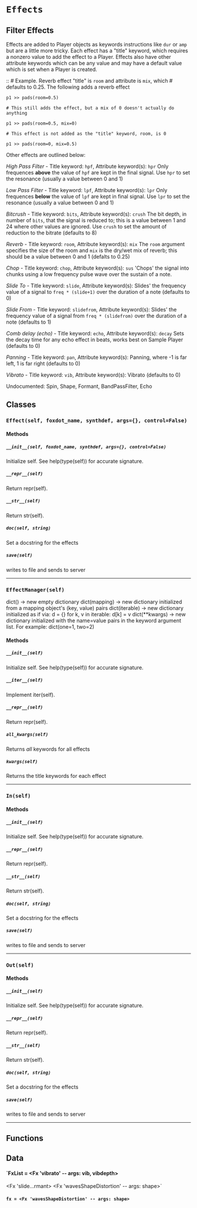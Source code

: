 # `Effects`

Filter Effects
--------------

Effects are added to Player objects as keywords instructions like `dur`
or `amp` but are a little more tricky. Each effect has a "title" keyword,
which requires a nonzero value to add the effect to a Player. Effects
also have other attribute keywords which can be any value and may have
a default value which is set when a Player is created.

::
    # Example. Reverb effect "title" is `room` and attribute is `mix`, which
    # defaults to 0.25. The following adds a reverb effect
    
    p1 >> pads(room=0.5)

    # This still adds the effect, but a mix of 0 doesn't actually do anything

    p1 >> pads(room=0.5, mix=0)

    # This effect is not added as the "title" keyword, room, is 0

    p1 >> pads(room=0, mix=0.5)

Other effects are outlined below:

*High Pass Filter* - Title keyword: `hpf`, Attribute keyword(s): `hpr`
Only frequences **above** the value of `hpf` are kept in the final signal. Use `hpr` to set the resonance (usually a value between 0 and 1)

*Low Pass Filter* - Title keyword: `lpf`, Attribute keyword(s): `lpr`
Only frequences **below** the value of `lpf` are kept in final signal. Use `lpr` to set the resonance (usually a value between 0 and 1)

*Bitcrush* - Title keyword: `bits`, Attribute keyword(s): `crush`
The bit depth, in number of `bits`, that the signal is reduced to; this is a value between 1 and 24 where other values are ignored. Use `crush` to set the amount of reduction to the bitrate (defaults to 8)

*Reverb* - Title keyword: `room`, Attribute keyword(s): `mix`
The `room` argument specifies the size of the room and `mix` is the dry/wet mix of reverb; this should be a value between 0 and 1 (defalts to 0.25)

*Chop* - Title keyword: `chop`, Attribute keyword(s): `sus`
'Chops' the signal into chunks using a low frequency pulse wave over the sustain of a note.

*Slide To* - Title keyword: `slide`, Attribute keyword(s):
Slides' the frequency value of a signal to `freq * (slide+1)` over the  duration of a note (defaults to 0)

*Slide From* - Title keyword: `slidefrom`, Attribute keyword(s):
Slides' the frequency value of a signal from `freq * (slidefrom)` over the  duration of a note (defaults to 1)

*Comb delay (echo)* - Title keyword: `echo`, Attribute keyword(s): `decay`
Sets the decay time for any echo effect in beats, works best on Sample Player (defaults to 0)

*Panning* - Title keyword: `pan`, Attribute keyword(s):
Panning, where -1 is far left, 1 is far right (defaults to 0)

*Vibrato* - Title keyword: `vib`, Attribute keyword(s): 
Vibrato (defaults to 0)

Undocumented: Spin, Shape, Formant, BandPassFilter, Echo

## Classes

### `Effect(self, foxdot_name, synthdef, args={}, control=False)`



#### Methods

##### `__init__(self, foxdot_name, synthdef, args={}, control=False)`

Initialize self.  See help(type(self)) for accurate signature.

##### `__repr__(self)`

Return repr(self).

##### `__str__(self)`

Return str(self).

##### `doc(self, string)`

Set a docstring for the effects

##### `save(self)`

writes to file and sends to server 

---

### `EffectManager(self)`

dict() -> new empty dictionary
dict(mapping) -> new dictionary initialized from a mapping object's
    (key, value) pairs
dict(iterable) -> new dictionary initialized as if via:
    d = {}
    for k, v in iterable:
        d[k] = v
dict(**kwargs) -> new dictionary initialized with the name=value pairs
    in the keyword argument list.  For example:  dict(one=1, two=2)

#### Methods

##### `__init__(self)`

Initialize self.  See help(type(self)) for accurate signature.

##### `__iter__(self)`

Implement iter(self).

##### `__repr__(self)`

Return repr(self).

##### `all_kwargs(self)`

Returns *all* keywords for all effects 

##### `kwargs(self)`

Returns the title keywords for each effect 

---

### `In(self)`



#### Methods

##### `__init__(self)`

Initialize self.  See help(type(self)) for accurate signature.

##### `__repr__(self)`

Return repr(self).

##### `__str__(self)`

Return str(self).

##### `doc(self, string)`

Set a docstring for the effects

##### `save(self)`

writes to file and sends to server 

---

### `Out(self)`



#### Methods

##### `__init__(self)`

Initialize self.  See help(type(self)) for accurate signature.

##### `__repr__(self)`

Return repr(self).

##### `__str__(self)`

Return str(self).

##### `doc(self, string)`

Set a docstring for the effects

##### `save(self)`

writes to file and sends to server 

---

## Functions

## Data

#### `FxList = <Fx 'vibrato' -- args: vib, vibdepth>
<Fx 'slide...rmant>
<Fx 'wavesShapeDistortion' -- args: shape>`

#### `fx = <Fx 'wavesShapeDistortion' -- args: shape>`


